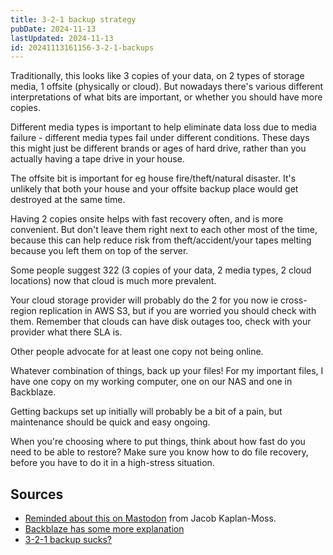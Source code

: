 ```yaml
---
title: 3-2-1 backup strategy
pubDate: 2024-11-13
lastUpdated: 2024-11-13
id: 20241113161156-3-2-1-backups
---
```


Traditionally, this looks like 3 copies of your data, on 2 types of storage media, 1 offsite (physically or cloud). But nowadays there's various different interpretations of what bits are important, or whether you should have more copies.

 Different media types is important to help eliminate data loss due to media failure - different media types fail under different conditions. These days this might just be different brands or ages of hard drive, rather than you actually having a tape drive in your house.

 The offsite bit is important for eg house fire/theft/natural disaster. It's unlikely that both your house and your offsite backup place would get destroyed at the same time.

 Having 2 copies onsite helps with fast recovery often, and is more convenient. But don't leave them right next to each other most of the time, because this can help reduce risk from theft/accident/your tapes melting because you left them on top of the server.

Some people suggest 322 (3 copies of your data, 2 media types, 2 cloud locations) now that cloud is much more prevalent.

Your cloud storage provider will probably do the 2 for you now ie cross-region replication in AWS S3, but if you are worried you should check with them. Remember that clouds can have disk outages too, check with your provider what there SLA is.

Other people advocate for at least one copy not being online.

Whatever combination of things, back up your files! For my important files, I have one copy on my working computer, one on our NAS and one in Backblaze.

Getting backups set up initially will probably be a bit of a pain, but maintenance should be quick and easy ongoing.

When you're choosing where to put things, think about how fast do you need to be able to restore? Make sure you know how to do file recovery, before you have to do it in a high-stress situation.

## Sources

- [Reminded about this on Mastodon](https://social.jacobian.org/@jacob/113473338504591549) from Jacob Kaplan-Moss.
- [Backblaze has some more explanation](https://www.backblaze.com/blog/the-3-2-1-backup-strategy/)
- [3-2-1 backup sucks?](https://www.unitrends.com/blog/3-2-1-backup-sucks)
